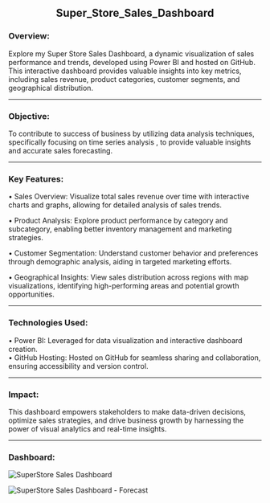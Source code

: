 <h2 align = "Center">Super_Store_Sales_Dashboard</h2>
<h3>Overview:</h3>

Explore my Super Store Sales Dashboard, a dynamic visualization of sales performance and trends, developed using Power BI and hosted on GitHub. 
This interactive dashboard provides valuable insights into key metrics, including sales revenue, product categories, customer segments, and geographical distribution.

<hr>

<h3>Objective:</h3>

To contribute to success of business by utilizing data analysis techniques, specifically focusing on time series analysis , to provide valuable insights and accurate sales forecasting.

<hr>

<h3>Key Features:</h3>

• Sales Overview: Visualize total sales revenue over time with interactive charts and graphs, allowing for detailed analysis of sales trends.<br>

• Product Analysis: Explore product performance by category and subcategory, enabling better inventory management and marketing strategies.<br>

• Customer Segmentation: Understand customer behavior and preferences through demographic analysis, aiding in targeted marketing efforts.<br>

• Geographical Insights: View sales distribution across regions with map visualizations, identifying high-performing areas and potential growth opportunities.<br>

<hr>

<h3>Technologies Used:</h3>

• Power BI: Leveraged for data visualization and interactive dashboard creation.<br>
• GitHub Hosting: Hosted on GitHub for seamless sharing and collaboration, ensuring accessibility and version control.

<hr>

<h3>Impact:</h3>

This dashboard empowers stakeholders to make data-driven decisions, optimize sales strategies, and drive business growth by harnessing the power of visual analytics and real-time insights.

<hr>

<h3>Dashboard:</h3>

![SuperStore Sales Dashboard](https://github.com/prajyotkalekar/Super_Store_Sales_Dashboard/assets/141732867/5f9a63f3-5141-4efb-9fcd-d10ccccd6017)

![SuperStore Sales Dashboard - Forecast](https://github.com/prajyotkalekar/Super_Store_Sales_Dashboard/assets/141732867/87b32844-7e90-4848-8fb9-e18957faa3d4)
